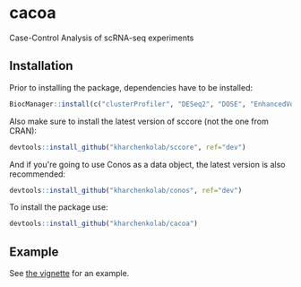# cacoa

<!-- badges: start -->
<!-- badges: end -->

Case-Control Analysis of scRNA-seq experiments

## Installation

Prior to installing the package, dependencies have to be installed:

```r
BiocManager::install(c("clusterProfiler", "DESeq2", "DOSE", "EnhancedVolcano", "enrichplot", "fabia", "GOfuncR", "Rgraphviz"))
```

Also make sure to install the latest version of sccore (not the one from CRAN):

``` r
devtools::install_github("kharchenkolab/sccore", ref="dev")
```

And if you're going to use Conos as a data object, the latest version is also recommended:

``` r
devtools::install_github("kharchenkolab/conos", ref="dev")
```

To install the package use:

``` r
devtools::install_github("kharchenkolab/cacoa")
```

## Example

See [the vignette](http://pklab.med.harvard.edu/viktor/cacoa/ep.html) for an example.

